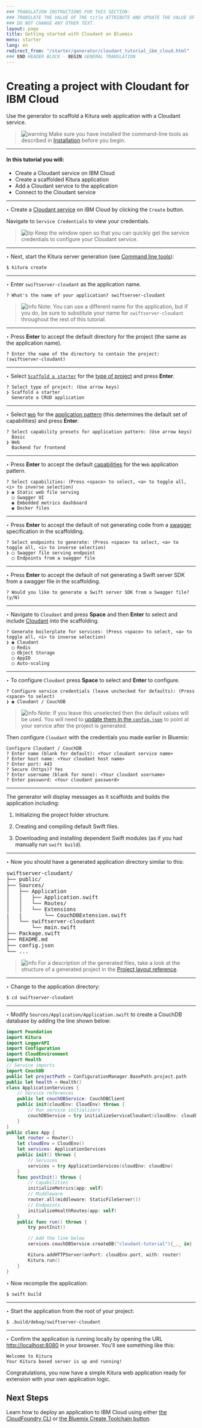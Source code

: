```yaml
---
### TRANSLATION INSTRUCTIONS FOR THIS SECTION:
### TRANSLATE THE VALUE OF THE title ATTRIBUTE AND UPDATE THE VALUE OF THE lang ATTRIBUTE.
### DO NOT CHANGE ANY OTHER TEXT.
layout: page
title: Getting started with Cloudant on Bluemix
menu: starter
lang: en
redirect_from: "/starter/generator/cloudant_tutorial_ibm_cloud.html"
### END HEADER BLOCK - BEGIN GENERAL TRANSLATION
---
```

[info]: ../../../assets/info-blue.png
[tip]: ../../../assets/lightbulb-yellow.png
[warning]: ../../../assets/warning-red.png

<div class="titleBlock">
	<h1>Creating a project with Cloudant for IBM Cloud</h1>
	<p>Use the generator to scaffold a Kitura web application with a Cloudant service.</p>
</div>

> ![warning] Make sure you have installed the command-line tools as described in
> [Installation](installation.html) before you begin.

---

#### In this tutorial you will:

- Create a Cloudant service on IBM Cloud
- Create a scaffolded Kitura application
- Add a Cloudant service to the application
- Connect to the Cloudant service

---

<span class="arrow">&#8227;</span> Create a [Cloudant service](https://console.ng.bluemix.net/catalog/services/cloudant-nosql-db?taxonomyNavigation=services) on IBM Cloud by clicking the `Create` button.

Navigate to `Service Credentials` to view your credentials.

> ![tip] Keep the window open so that you can quickly get the service credentials to configure your Cloudant service.


---
<span class="arrow">&#8227;</span> Next, start the Kitura server generation (see [Command line tools](command_line_tools.html)):

    $ kitura create

---
<span class="arrow">&#8227;</span> Enter `swiftserver-cloudant` as the application name.

    ? What's the name of your application? swiftserver-cloudant

> ![info] Note: You can use a different name for the application, but if you do, be sure to substitute your name for `swiftserver-cloudant` throughout the rest of this tutorial.

---
<span class="arrow">&#8227;</span> Press **Enter** to accept the default directory for the project (the same as the application name).

    ? Enter the name of the directory to contain the project: (swiftserver-cloudant)

---
<span class="arrow">&#8227;</span> Select [`Scaffold a starter`](prompts.html#scaffold) for the [type of project](prompts.html#project-type) and press **Enter**.

    ? Select type of project: (Use arrow keys)
    ❯ Scaffold a starter
      Generate a CRUD application

---
<span class="arrow">&#8227;</span> Select [`Web`](prompts.html#web-pattern) for the [application pattern](prompts.html#application-pattern) (this determines the default set of capabilities) and press **Enter**.

    ? Select capability presets for application pattern: (Use arrow keys)
      Basic
    ❯ Web
      Backend for frontend

---
<span class="arrow">&#8227;</span> Press **Enter** to accept the default [capabilities](prompts.html#capabilities) for the `Web` application pattern.

    ? Select capabilities: (Press <space> to select, <a> to toggle all, <i> to inverse selection)
    ❯ ◉ Static web file serving
      ◯ Swagger UI
      ◉ Embedded metrics dashboard
      ◉ Docker files

---
<span class="arrow">&#8227;</span> Press **Enter** to accept the default of not generating code from a [swagger](core_concepts.html#endpoints-from-swagger-file) specification in the scaffolding.

    ? Select endpoints to generate: (Press <space> to select, <a> to toggle all, <i> to inverse selection)
    ❯ ◯ Swagger file serving endpoint
      ◯ Endpoints from a swagger file

---
<span class="arrow">&#8227;</span> Press **Enter** to accept the default of not generating a Swift server SDK from a swagger file in the scaffolding.

    ? Would you like to generate a Swift server SDK from a Swagger file? (y/N)

---
<span class="arrow">&#8227;</span> Navigate to `Cloudant` and press **Space** and then **Enter** to select and include [Cloudant](https://console.ng.bluemix.net/docs/services/Cloudant/index.html#getting-started-with-cloudant) into the scaffolding.

    ? Generate boilerplate for services: (Press <space> to select, <a> to toggle all, <i> to inverse selection)
    ❯ ◉ Cloudant
      ◯ Redis
      ◯ Object Storage
      ◯ AppID
      ◯ Auto-scaling

---
<span class="arrow">&#8227;</span> To configure `Cloudant` press **Space** to select and **Enter** to configure.

    ? Configure service credentials (leave unchecked for defaults): (Press <space> to select)
    ❯ ◉ Cloudant / CouchDB

> ![info] Note: If you leave this unselected then the default values will be used. You will
> need to [update them in the `config.json`](/en/starter/generator/config_json.html#bluemix-capability-enabled)
> to point at your service after the project is generated.

Then configure `Cloudant` with the credentials you made earlier in Bluemix:

```
Configure Cloudant / CouchDB
? Enter name (blank for default): <Your cloudant service name>
? Enter host name: <Your cloudant host name>
? Enter port: 443
? Secure (https)? Yes
? Enter username (blank for none): <Your cloudant username>
? Enter password: <Your cloudant password>
```

---

The generator will display messages as it scaffolds and builds the application including:

1.  Initializing the project folder structure.

1.  Creating and compiling default Swift files.

1.  Downloading and installing dependent Swift modules (as if you had manually run `swift build`).

---
<span class="arrow">&#8227;</span> Now you should have a generated application directory similar to this:
<pre>
swiftserver-cloudant/
├── public/
├── Sources/
│   ├── Application
│   │   ├── Application.swift
│   │   └── Routes/
│   │   └── Extensions
|   |       └── CouchDBExtension.swift
│   └── swiftserver-cloudant
│       └── main.swift
├── Package.swift
├── README.md
├── config.json
└── ...
</pre>

> ![info] For a description of the generated files, take a look at the structure of a generated project in the [Project layout reference](project_layout_reference.html).

---
<span class="arrow">&#8227;</span> Change to the application directory:

    $ cd swiftserver-cloudant

---

<span class="arrow">&#8227;</span> Modify `Sources/Application/Application.swift` to create a CouchDB database by adding the line shown below:
```swift
import Foundation
import Kitura
import LoggerAPI
import Configuration
import CloudEnvironment
import Health
// Service imports
import CouchDB
public let projectPath = ConfigurationManager.BasePath.project.path
public let health = Health()
class ApplicationServices {
    // Service references
    public let couchDBService: CouchDBClient
    public init(cloudEnv: CloudEnv) throws {
        // Run service initializers
        couchDBService = try initializeServiceCloudant(cloudEnv: cloudEnv)
    }
}
public class App {
    let router = Router()
    let cloudEnv = CloudEnv()
    let services: ApplicationServices
    public init() throws {
        // Services
        services = try ApplicationServices(cloudEnv: cloudEnv)
    }
    func postInit() throws {
        // Capabilities
        initializeMetrics(app: self)
        // Middleware
        router.all(middleware: StaticFileServer())
        // Endpoints
        initializeHealthRoutes(app: self)
    }
    public func run() throws {
        try postInit()

        // Add the line below
        services.couchDBService.createDB("cloudant-tutorial"){_,_ in}

        Kitura.addHTTPServer(onPort: cloudEnv.port, with: router)
        Kitura.run()
    }
}
```

<span class="arrow">&#8227;</span> Now recompile the application:

```
$ swift build
```

---

<span class="arrow">&#8227;</span> Start the application from the root of your project:

    $ .build/debug/swiftserver-cloudant

---
<span class="arrow">&#8227;</span> Confirm the application is running locally by opening the URL
[http://localhost:8080](http://localhost:8080) in your browser. You'll see something like this:

    Welcome to Kitura
    Your Kitura based server is up and running!

Congratulations, you now have a simple Kitura web application ready for extension with your own application logic.

## Next Steps

Learn how to deploy an application to IBM Cloud using either
[the CloudFoundry CLI](deploy_cloud_foundry.html) or
[the Bluemix Create Toolchain button](deploy_toolchain.html).


